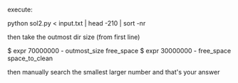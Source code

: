 execute:

python sol2.py < input.txt | head -210 | sort -nr

then take the outmost dir size (from first line)

$ expr 70000000 - outmost_size
free_space
$ expr 30000000 - free_space
space_to_clean

then manually search the smallest larger number and that's your answer
